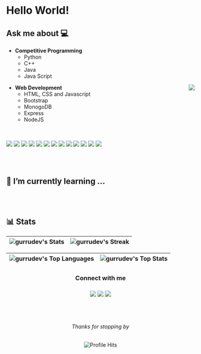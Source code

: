 # Hello World!

  
## Ask me about 💻 
 
- **Competitive Programming** 
	- Python 
	- C++
	- Java
	- Java Script

<img align="right" src="https://github.com/rajput2107/rajput2107/blob/master/Assets/Developer.gif"/>

- **Web Development**
	- HTML, CSS and Javascript 
	- Bootstrap
	- MonogoDB
  - Express
  - NodeJS  


<br/><br/>
<img src = "https://img.shields.io/badge/-HTML5-E34F26?style=flat&logo=html5&logoColor=white"> 
<img src = "https://img.shields.io/badge/-CSS3-1572B6?style=flat&logo=css3&logoColor=white">
<img src="https://img.shields.io/badge/-Bootstrap-563D7C?style=flat&logo=bootstrap&logoColor=white">
<img src="https://img.shields.io/badge/-JavaScript-eed718?style=flat&logo=javascript&logoColor=ffffff">
<img src="https://img.shields.io/badge/-MongoDB-4DB33D?style=flat&logo=mongodb&logoColor=FFFFFF">
<img src="https://img.shields.io/badge/-MySQL-F29111?style=flat&logo=mysql&logoColor=FFFFFF">
<img src="https://img.shields.io/badge/-Node.js-3C873A?style=flat&logo=Node.js&logoColor=white">
<img src="http://img.shields.io/badge/-Git-F1502F?style=flat&logo=git&logoColor=FFFFFF">
<img src="http://img.shields.io/badge/-Github-27374D?style=flat&logo=github&logoColor=FFFFFF">
<img src="http://img.shields.io/badge/-VS%20Code-007ACC?style=flat&logo=visual%20studio%20code&logoColor=white">
<img src="https://img.shields.io/badge/Java-ED8B00?style=flat&logo=openjdk&logoColor=white"> 
<img src="https://img.shields.io/badge/-C%20&%20C++-659ad2?style=flat&logo=c%2B%2B&logoColor=ffffff"> 
<img src="https://img.shields.io/badge/-Python-E8AA42?style=flat&logo=python&logoColor=white"> 

<br/><br/>

## 🌱 I’m currently learning ...
<!-- - **Data Science** -->
<!-- - **AI** -->
<br/>
  <br/>

## 📊 Stats
![gurrudev's Stats](https://github-readme-stats.vercel.app/api?username=gurrudev&theme=react&show_icons=true&hide_border=true&count_private=true) | ![gurrudev's Streak](https://github-readme-streak-stats.herokuapp.com/?user=gurrudev&theme=react&hide_border=true) |
| :---: | :---: | 

![gurrudev's Top Languages](http://github-profile-summary-cards.vercel.app/api/cards/most-commit-language?username=gurrudev&theme=react)| ![gurrudev's Top Stats](http://github-profile-summary-cards.vercel.app/api/cards/profile-details?username=gurrudev&theme=react) |
| :---: | :---: |


<div align="center">
<h3 align="center">Connect with me<img align="center" height="33px" /></h3> 
<div  align="center">
		
  <a href="mailto:pawarash000@gmail.com" mailto="pawarash000@gmail.com"><img src="https://img.shields.io/badge/e‑mail-D14836.svg?style=for-the-badge&logo=GMail&logoColor=ffffff"/></a>
<a href="https://www.linkedin.com/in/gurrudev"><img src="https://img.shields.io/badge/linkedin-0077B5.svg?style=for-the-badge&logo=linkedin&logoColor=ffffff"/></a>
  <a href="https://www.instagram.com/gurrudev"><img src="https://img.shields.io/badge/Instagram-E4405F?style=for-the-badge&logo=instagram&logoColor=ffffff"/></a>
</div>
</div>

	

	
	
	
  <br/>
  <br/>
  <h6 align="center">Thanks for stopping by </h6>
</p>
<p align="center"><img alt="Profile Hits" src="https://hits.seeyoufarm.com/api/count/incr/badge.svg?url=https%3A%2F%2Fgithub.com%2Fgurrudev%2F" /></p>
<br/>
<p>
